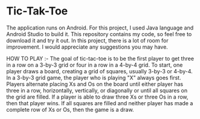 # Tic-Tak-Toe

The application runs on Android.
For this project, I used Java language and Android Studio to build it.
This repository contains my code, so feel free to download it and try it out. 
In this project, there is a lot of room for improvement.
I would appreciate any suggestions you may have.




HOW TO PLAY :-
The goal of tic-tac-toe is to be the first player to get three in a row on a 3-by-3 grid or four in a row in a 4-by-4 grid. 
To start, one player draws a board, creating a grid of squares, usually 3-by-3 or 4-by-4.
In a 3-by-3 grid game, the player who is playing "X" always goes first. Players alternate placing Xs and Os on the board until either player has three in a row, horizontally, vertically, or diagonally or until all squares on the grid are filled. If a player is able to draw three Xs or three Os in a row, then that player wins. If all squares are filled and neither player has made a complete row of Xs or Os, then the game is a draw.

